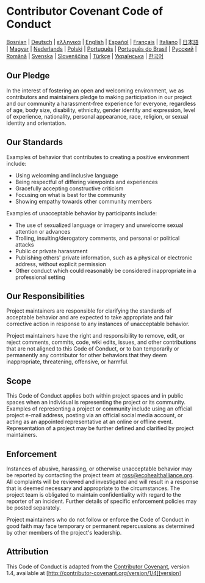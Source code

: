 # Contributor Covenant Code of Conduct

[Bosnian](http://contributor-covenant.org/version/1/4/bs/) 
| [Deutsch](http://contributor-covenant.org/version/1/4/de/) 
| [ελληνικά](http://contributor-covenant.org/version/1/4/el/) 
| [English](http://contributor-covenant.org/version/1/4/) 
| [Español](http://contributor-covenant.org/version/1/4/es/) 
| [Français](http://contributor-covenant.org/version/1/4/fr/) 
| [Italiano](http://contributor-covenant.org/version/1/3/0/it/) 
| [日本語](http://contributor-covenant.org/version/1/3/0/ja/) 
| [Magyar](http://contributor-covenant.org/version/1/3/0/hu/) 
| [Nederlands](http://contributor-covenant.org/version/1/4/nl/) 
| [Polski](http://contributor-covenant.org/version/1/4/pl/) 
| [Português](http://contributor-covenant.org/version/1/4/pt/) 
| [Português do Brasil](http://contributor-covenant.org/version/1/4/pt_br/) 
| [Pусский](http://contributor-covenant.org/version/1/3/0/ru/) 
| [Română](http://contributor-covenant.org/version/1/4/ro/) 
| [Svenska](http://contributor-covenant.org/version/1/4/sv/) 
| [Slovenščina](http://contributor-covenant.org/version/1/4/sl/) 
| [Türkçe](http://contributor-covenant.org/version/1/4/tr/) 
| [Українська](http://contributor-covenant.org/version/1/4/uk/) 
| [한국어](http://contributor-covenant.org/version/1/4/ko/)


## Our Pledge

In the interest of fostering an open and welcoming environment, we as
contributors and maintainers pledge to making participation in our project and
our community a harassment-free experience for everyone, regardless of age, body
size, disability, ethnicity, gender identity and expression, level of experience,
nationality, personal appearance, race, religion, or sexual identity and
orientation.

## Our Standards

Examples of behavior that contributes to creating a positive environment
include:

* Using welcoming and inclusive language
* Being respectful of differing viewpoints and experiences
* Gracefully accepting constructive criticism
* Focusing on what is best for the community
* Showing empathy towards other community members

Examples of unacceptable behavior by participants include:

* The use of sexualized language or imagery and unwelcome sexual attention or
advances
* Trolling, insulting/derogatory comments, and personal or political attacks
* Public or private harassment
* Publishing others' private information, such as a physical or electronic
  address, without explicit permission
* Other conduct which could reasonably be considered inappropriate in a
  professional setting

## Our Responsibilities

Project maintainers are responsible for clarifying the standards of acceptable
behavior and are expected to take appropriate and fair corrective action in
response to any instances of unacceptable behavior.

Project maintainers have the right and responsibility to remove, edit, or
reject comments, commits, code, wiki edits, issues, and other contributions
that are not aligned to this Code of Conduct, or to ban temporarily or
permanently any contributor for other behaviors that they deem inappropriate,
threatening, offensive, or harmful.

## Scope

This Code of Conduct applies both within project spaces and in public spaces
when an individual is representing the project or its community. Examples of
representing a project or community include using an official project e-mail
address, posting via an official social media account, or acting as an appointed
representative at an online or offline event. Representation of a project may be
further defined and clarified by project maintainers.

## Enforcement

Instances of abusive, harassing, or otherwise unacceptable behavior may be
reported by contacting the project team at ross@ecohealthalliance.org. All
complaints will be reviewed and investigated and will result in a response that
is deemed necessary and appropriate to the circumstances. The project team is
obligated to maintain confidentiality with regard to the reporter of an incident.
Further details of specific enforcement policies may be posted separately.

Project maintainers who do not follow or enforce the Code of Conduct in good
faith may face temporary or permanent repercussions as determined by other
members of the project's leadership.

## Attribution

This Code of Conduct is adapted from the [Contributor Covenant][homepage], version 1.4,
available at [http://contributor-covenant.org/version/1/4][version]

[homepage]: http://contributor-covenant.org
[version]: http://contributor-covenant.org/version/1/4/
